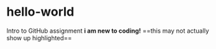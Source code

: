 # hello-world
Intro to GitHub assignment
**i am new to coding!**
==this may not actually show up highlighted==
